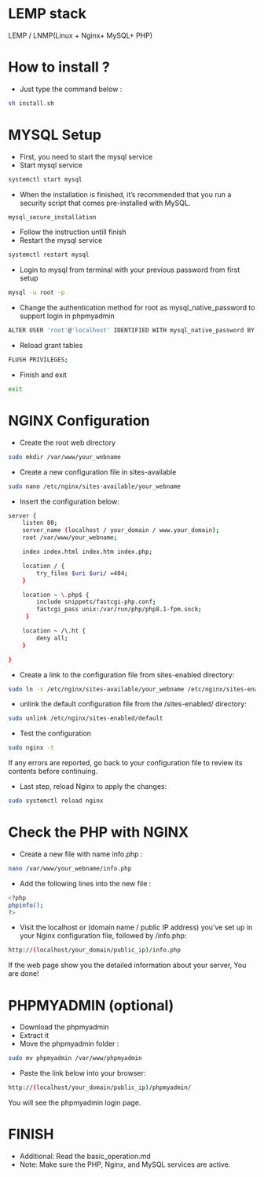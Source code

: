 # LEMP stack
LEMP / LNMP(Linux + Nginx+ MySQL+ PHP)

# How to install ?
- Just type the command below :
``` bash
sh install.sh
```

# MYSQL Setup
- First, you need to start the mysql service
- Start mysql service
```bash
systemctl start mysql
```
- When the installation is finished, it’s recommended that you run a security script that comes pre-installed with MySQL.
```bash
mysql_secure_installation
```
- Follow the instruction untill finish
- Restart the mysql service
```bash
systemctl restart mysql
```
- Login to mysql from terminal with your previous password from first setup
```bash
mysql -u root -p
```
- Change the authentication method for root as mysql_native_password to support login in phpmyadmin
```bash
ALTER USER 'root'@'localhost' IDENTIFIED WITH mysql_native_password BY 'yourpassword';
```
- Reload grant tables
```bash
FLUSH PRIVILEGES;
```
- Finish and exit
```bash
exit
```

# NGINX Configuration
- Create the root web directory
```bash
sudo mkdir /var/www/your_webname
```
- Create a new configuration file in sites-available
```bash
sudo nano /etc/nginx/sites-available/your_webname
```
- Insert the configuration below:
```bash
server {
    listen 80;
    server_name (localhost / your_domain / www.your_domain);
    root /var/www/your_webname;

    index index.html index.htm index.php;

    location / {
        try_files $uri $uri/ =404;
    }

    location ~ \.php$ {
        include snippets/fastcgi-php.conf;
        fastcgi_pass unix:/var/run/php/php8.1-fpm.sock;
     }

    location ~ /\.ht {
        deny all;
    }

}
```
- Create a link to the configuration file from sites-enabled directory:
```bash
sudo ln -s /etc/nginx/sites-available/your_webname /etc/nginx/sites-enabled/
```
- unlink the default configuration file from the /sites-enabled/ directory:
```bash
sudo unlink /etc/nginx/sites-enabled/default
```
- Test the configuration
```bash
sudo nginx -t
```
If any errors are reported, go back to your configuration file to review its contents before continuing.
- Last step, reload Nginx to apply the changes:
```bash
sudo systemctl reload nginx
```
# Check the PHP with NGINX
- Create a new file with name info.php :
```bash
nano /var/www/your_webname/info.php
```
- Add the following lines into the new file :
```bash
<?php
phpinfo();
?>
```
- Visit the localhost or (domain name / public IP address) you’ve set up in your Nginx configuration file, followed by /info.php:
```bash
http://(localhost/your_domain/public_ip)/info.php
```
If the web page show you the detailed information about your server, You are done!

# PHPMYADMIN (optional)
- Download the phpmyadmin
- Extract it
- Move the phpmyadmin folder :
```bash
sudo mv phpmyadmin /var/www/phpmyadmin
```
- Paste the link below into your browser:
```bash
http://(localhost/your_domain/public_ip)/phpmyadmin/
```
You will see the phpmyadmin login page.

# FINISH
- Additional: Read the basic_operation.md
- Note: Make sure the PHP, Nginx, and MySQL services are active.
